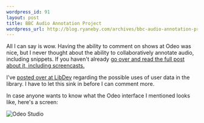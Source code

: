 ```yaml
--- 
wordpress_id: 91
layout: post
title: BBC Audio Annotation Project
wordpress_url: http://blog.ryaneby.com/archives/bbc-audio-annotation-project/
---
```

All I can say is wow. Having the ability to comment on shows at Odeo was nice, but I never thought about the ability to collaboratively annotate audio, including snippets. If you haven't already <a href="http://www.plasticbag.org/archives/2005/10/on_the_bbc_annotatable_audio_project.shtml">go over and read the full post about it, including screencasts.</a>

I've <a href="http://libdev.plymouth.edu/post/20">posted over at LibDev</a> regarding the possible uses of user data in the library. I have to let this sink in before I can comment more.

In case anyone wants to know what the Odeo interface I mentioned looks like, here's a screen:

<img src='http://blog.ryaneby.com/wp-content/odeopod.jpg' alt='Odeo Studio' /> 
